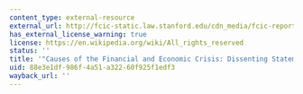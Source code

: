 ```yaml
---
content_type: external-resource
external_url: http://fcic-static.law.stanford.edu/cdn_media/fcic-reports/fcic_final_report_hennessey_holtz-eakin_thomas_dissent.pdf
has_external_license_warning: true
license: https://en.wikipedia.org/wiki/All_rights_reserved
status: ''
title: '"Causes of the Financial and Economic Crisis: Dissenting Statement." (PDF)'
uid: 88e3e1df-986f-4a51-a322-60f925f1edf3
wayback_url: ''
---
```

